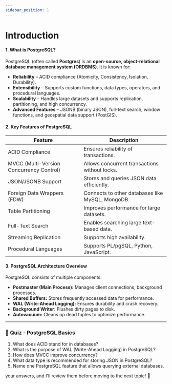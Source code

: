 ```yaml
---
sidebar_position: 1
---
```


# Introduction

#### **1. What is PostgreSQL?**

PostgreSQL (often called **Postgres**) is an **open-source, object-relational
database management system (ORDBMS)**. It is known for:

- **Reliability** – ACID compliance (Atomicity, Consistency, Isolation,
  Durability).
- **Extensibility** – Supports custom functions, data types, operators, and
  procedural languages.
- **Scalability** – Handles large datasets and supports replication,
  partitioning, and high concurrency.
- **Advanced Features** – JSONB (binary JSON), full-text search, window
  functions, and geospatial data support (PostGIS).

#### **2. Key Features of PostgreSQL**

| Feature                                  | Description                                      |
| ---------------------------------------- | ------------------------------------------------ |
| ACID Compliance                          | Ensures reliability of transactions.             |
| MVCC (Multi-Version Concurrency Control) | Allows concurrent transactions without locks.    |
| JSON/JSONB Support                       | Stores and queries JSON data efficiently.        |
| Foreign Data Wrappers (FDW)              | Connects to other databases like MySQL, MongoDB. |
| Table Partitioning                       | Improves performance for large datasets.         |
| Full-Text Search                         | Enables searching large text-based data.         |
| Streaming Replication                    | Supports high availability.                      |
| Procedural Languages                     | Supports PL/pgSQL, Python, JavaScript.           |

#### **3. PostgreSQL Architecture Overview**

PostgreSQL consists of multiple components:

- **Postmaster (Main Process):** Manages client connections, background
  processes.
- **Shared Buffers:** Stores frequently accessed data for performance.
- **WAL (Write-Ahead Logging):** Ensures durability and crash recovery.
- **Background Writer:** Flushes dirty pages to disk.
- **Autovacuum:** Cleans up dead tuples to optimize performance.

---

### **📝 Quiz - PostgreSQL Basics**

1. What does ACID stand for in databases?
2. What is the purpose of WAL (Write-Ahead Logging) in PostgreSQL?
3. How does MVCC improve concurrency?
4. What data type is recommended for storing JSON in PostgreSQL?
5. Name one PostgreSQL feature that allows querying external databases.

your answers, and I'll review them before moving to the next topic! 🚀
